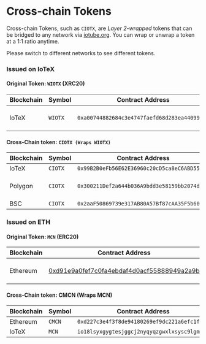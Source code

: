 # Cross-chain Tokens

Cross-chain Tokens, such as `CIOTX`, are _Layer 2-wrapped_ tokens that can be bridged to any network via [iotube.org](https://iotube.org). You can wrap or unwrap a token at a 1:1 ratio anytime.&#x20;

Please switch to different networks to see different tokens.&#x20;

### Issued on IoTeX

#### Original Token: `WIOTX` (XRC20)

<table><thead><tr><th>Blockchain</th><th>Symbol</th><th>Contract Address</th><th data-hidden>Token</th><th data-hidden></th></tr></thead><tbody><tr><td>IoTeX</td><td><code>WIOTX</code></td><td><code>0xa00744882684c3e4747faefd68d283ea44099d03</code></td><td>Original Token WIOTX</td><td></td></tr></tbody></table>

#### Cross-Chain token: `CIOTX (Wraps WIOTX)`

<table><thead><tr><th>Blockchain</th><th>Symbol</th><th>Contract Address</th><th data-hidden>Token</th></tr></thead><tbody><tr><td>IoTeX</td><td><code>CIOTX</code></td><td><code>0x99B2B0eFb56E62E36960c20cD5ca8eC6ABD5557A</code></td><td>CIOTX</td></tr><tr><td>Polygon</td><td><code>CIOTX</code></td><td><code>0x300211Def2a644b036A9bdd3e58159bb2074d388</code></td><td>CIOTX on Polygon: </td></tr><tr><td>BSC</td><td><code>CIOTX</code></td><td><code>0x2aaF50869739e317AB80A57Bf87cAA35F5b60598</code></td><td>CIOTX</td></tr></tbody></table>



### Issued on ETH

#### Original Token: `MCN` (ERC20)

<table><thead><tr><th>Blockchain</th><th>Contract Address</th><th data-hidden>Token</th></tr></thead><tbody><tr><td>Ethereum</td><td><a href="https://etherscan.io/token/0xd91e9a0fef7c0fa4ebdaf4d0acf55888949a2a9b">0xd91e9a0fef7c0fa4ebdaf4d0acf55888949a2a9b</a></td><td>Original Token WIOTX</td></tr></tbody></table>

#### Cross-Chain token: CMCN (Wraps MCN)

<table><thead><tr><th>Blockchain</th><th>Symbol</th><th>Contract Address</th><th data-hidden></th></tr></thead><tbody><tr><td>Ethereum</td><td><code>CMCN</code></td><td><code>0xd227c3e4f3f8de94180269ef9dc221a6efc1f4c4</code></td><td></td></tr><tr><td>IoTeX</td><td><code>MCN</code></td><td><code>io18lsyxgygtesjggcj2nyqyqzgwxlxsysc9lgmg8</code></td><td></td></tr></tbody></table>

